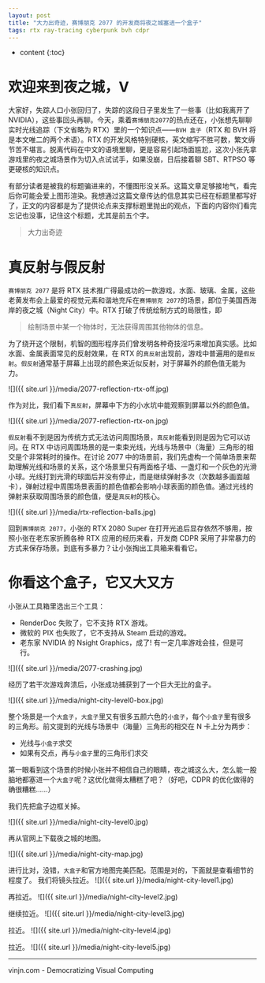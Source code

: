 ```yaml
---
layout: post
title: "大力出奇迹，赛博朋克 2077 的开发商将夜之城塞进一个盒子"
tags: rtx ray-tracing cyberpunk bvh cdpr
---
```


* content
{:toc}
# 欢迎来到夜之城，V

大家好，失踪人口小张回归了，失踪的这段日子里发生了一些事（比如我离开了 NVIDIA），这些事回头再聊。今天，乘着`赛博朋克2077`的热点还在，小张想先聊聊实时光线追踪（下文省略为 RTX）里的一个知识点——`BVH 盒子`（RTX 和 BVH 将是本文唯二的两个术语）。RTX 的开发风格特别硬核，英文缩写不胜可数，繁文缛节苦不堪言。脱离代码在中文的语境里聊，更是容易引起场面尴尬，这次小张先拿游戏里的夜之城场景作为切入点试试手，如果没崩，日后接着聊 SBT、RTPSO 等更硬核的知识点。

有部分读者是被我的标题骗进来的，不懂图形没关系。这篇文章足够接地气，看完后你可能会爱上图形渲染。我想通过这篇文章传达的信息其实已经在标题里都写好了，正文的内容都是为了提供论点来支撑标题里抛出的观点，下面的内容你们看完忘记也没事，记住这个标题，尤其是前五个字。

> 大力出奇迹

# 真反射与假反射

`赛博朋克 2077` 是将 RTX 技术推广得最成功的一款游戏，水面、玻璃、金属，这些老黄发布会上最爱的视觉元素和谐地充斥在`赛博朋克 2077`的场景，即位于美国西海岸的夜之城（Night City）中。RTX 打破了传统绘制方式的局限性，即 

> 绘制场景中某一个物体时，无法获得周围其他物体的信息。

为了绕开这个限制，机智的图形程序员们曾发明各种奇技淫巧来增加真实感。比如水面、金属表面常见的反射效果，在 RTX 的`真反射`出现前，游戏中普遍用的是`假反射`。`假反射`通常基于屏幕上出现的颜色来近似反射，对于屏幕外的颜色值无能为力。

![]({{ site.url }}/media/2077-reflection-rtx-off.jpg)

作为对比，我们看下`真反射`，屏幕中下方的小水坑中能观察到屏幕以外的颜色值。

![]({{ site.url }}/media/2077-reflection-rtx-on.jpg)





`假反射`看不到是因为传统方式无法访问周围场景，`真反射`能看到则是因为它可以访问。在 RTX 中访问周围场景的是一束束光线，光线与场景中（海量）三角形的相交是个非常耗时的操作。在讨论 2077 中的场景前，我们先虚构一个简单场景来帮助理解光线和场景的关系，这个场景里只有两面格子墙、一盏灯和一个灰色的光滑小球。光线打到光滑的球面后并没有停止，而是继续弹射多次（次数越多画面越卡），弹射过程中周围场景表面的颜色值都会影响小球表面的颜色值。通过光线的弹射来获取周围场景的颜色值，便是`真反射`的核心。

![]({{ site.url }}/media/rtx-reflection-balls.jpg)

回到`赛博朋克 2077`，小张的 RTX 2080 Super 在打开光追后显存依然不够用，按照小张在老东家折腾各种 RTX 应用的经历来看，开发商 CDPR 采用了非常暴力的方式来保存场景。到底有多暴力？让小张掏出工具箱来看看它。

你看这个盒子，它又大又方
==

小张从工具箱里选出三个工具：

- RenderDoc 失败了，它不支持 RTX 游戏。
- 微软的 PIX 也失败了，它不支持从 Steam 启动的游戏。
- 老东家 NVIDIA 的 Nsight Graphics，成了! 有一定几率游戏会挂，但是可行。

![]({{ site.url }}/media/2077-crashing.jpg)

经历了若干次游戏奔溃后，小张成功捕获到了一个巨大无比的盒子。

![]({{ site.url }}/media/night-city-level0-box.jpg)

整个场景是一个`大盒子`，`大盒子`里又有很多五颜六色的`小盒子`，每个`小盒子`里有很多的三角形。前文提到的光线与场景中（海量）三角形的相交在 N 卡上分为两步：

- 光线与`小盒子`求交
- 如果有交点，再与`小盒子`里的三角形们求交

第一眼看到这个场景的时候小张并不相信自己的眼睛，夜之城这么大，怎么能一股脑地都塞进一个`大盒子`呢？这优化做得太糟糕了吧？（好吧，CDPR 的优化做得的确很糟糕……）

我们先把盒子边框关掉。

![]({{ site.url }}/media/night-city-level0.jpg)

再从官网上下载夜之城的地图。

![]({{ site.url }}/media/night-city-map.jpg)

进行比对，没错，`大盒子`和官方地图完美匹配。范围是对的，下面就是查看细节的程度了。
我们将镜头拉近。
![]({{ site.url }}/media/night-city-level1.jpg)

再拉近。
![]({{ site.url }}/media/night-city-level2.jpg)

继续拉近。
![]({{ site.url }}/media/night-city-level3.jpg)

拉近。
![]({{ site.url }}/media/night-city-level4.jpg)

拉近。
![]({{ site.url }}/media/night-city-level5.jpg)




----
vinjn.com - Democratizing Visual Computing


